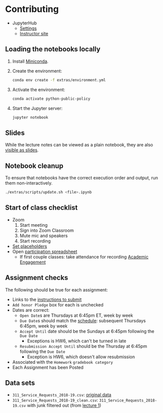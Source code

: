 # Contributing

- JupyterHub
  - [Settings](https://settings-fall.rcnyu.org/)
  - [Instructor site](https://padmgp-4506001-fall-instructor.rcnyu.org/)

## Loading the notebooks locally

1. Install [Miniconda](https://docs.conda.io/en/latest/miniconda.html).
1. Create the environment:

   ```sh
   conda env create -f extras/environment.yml
   ```

1. Activate the environment:

   ```sh
   conda activate python-public-policy
   ```

1. Start the Jupyter server:

   ```sh
   jupyter notebook
   ```

## Slides

While the lecture notes can be viewed as a plain notebook, they are also [visible as slides](https://rise.readthedocs.io/en/stable/usage.html#running-a-slideshow).

## Notebook cleanup

To ensure that notebooks have the correct execution order and output, run them non-interactively.

```sh
./extras/scripts/update.sh <file>.ipynb
```

## Start of class checklist

- Zoom
  1. Start meeting
  1. Sign into Zoom Classroom
  1. Mute mic and speakers
  1. Start recording
- [Set placeholders](https://settings-fall.rcnyu.org/)
- Open [participation spreadsheet](https://docs.google.com/spreadsheets/d/19y3cXYYC-3KLGn6ay0GJ6Bt_LN_AXdxdhf4b3qPnUjE/edit#gid=773327)
  - If first couple classes: take attendance for recording [Academic Engagement](https://www.nyu.edu/students/student-information-and-resources/registration-records-and-graduation/albert-help/training/faculty/academic-engagement.html)

## Assignment checks

The following should be true for each assignment:

- Links to the [instructions to submit](README.md#turning-in-assignments)
- `Add honor Pledge` box for each is unchecked
- Dates are correct:
  - `Open Date`s are Thursdays at 6:45pm ET, week by week
  - `Due Date`s should match the [schedule](syllabus.md#schedule): subsequent Thursdays 6:45pm, week by week
  - `Accept Until` date should be the Sundays at 6:45pm following the `Due Date`
    - Exceptions is HW6, which can't be turned in late
  - `Resubmission Accept Until` should be the Thursday at 6:45pm following the `Due Date`
    - Exception is HW6, which doesn't allow resubmission
- Associated with the `Homework` `gradebook category`
- Each Assignment has been Posted

## Data sets

- `311_Service_Requests_2018-19.csv`: [original data](https://data.cityofnewyork.us/Social-Services/311-Service-Requests-from-2010-to-Present/erm2-nwe9)
- `311_Service_Requests_2018-19_clean.csv`: `311_Service_Requests_2018-19.csv` with junk filtered out (from [lecture 1](https://padmgp-4506001-fall.rcnyu.org/user-redirect/notebooks/class_materials/lecture_1.ipynb))
